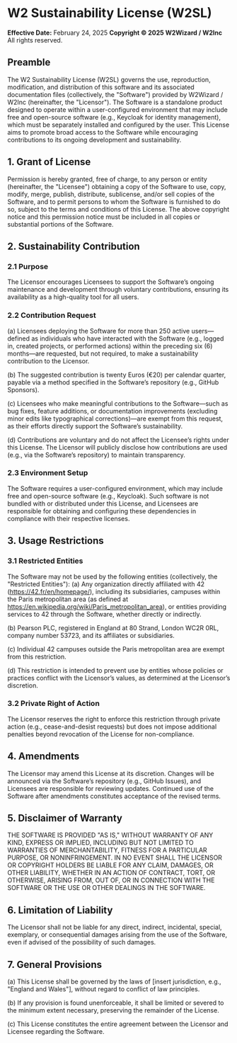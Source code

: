 # W2 Sustainability License (W2SL)

**Effective Date:** February 24, 2025
**Copyright © 2025 W2Wizard / W2Inc**
All rights reserved.

## Preamble

The W2 Sustainability License (W2SL) governs the use, reproduction, modification, and distribution of this software and its associated documentation files (collectively, the "Software") provided by W2Wizard / W2Inc (hereinafter, the "Licensor"). The Software is a standalone product designed to operate within a user-configured environment that may include free and open-source software (e.g., Keycloak for identity management), which must be separately installed and configured by the user. This License aims to promote broad access to the Software while encouraging contributions to its ongoing development and sustainability.

## 1. Grant of License

Permission is hereby granted, free of charge, to any person or entity (hereinafter, the "Licensee") obtaining a copy of the Software to use, copy, modify, merge, publish, distribute, sublicense, and/or sell copies of the Software, and to permit persons to whom the Software is furnished to do so, subject to the terms and conditions of this License. The above copyright notice and this permission notice must be included in all copies or substantial portions of the Software.

## 2. Sustainability Contribution

### 2.1 Purpose
The Licensor encourages Licensees to support the Software’s ongoing maintenance and development through voluntary contributions, ensuring its availability as a high-quality tool for all users.

### 2.2 Contribution Request
(a) Licensees deploying the Software for more than 250 active users—defined as individuals who have interacted with the Software (e.g., logged in, created projects, or performed actions) within the preceding six (6) months—are requested, but not required, to make a sustainability contribution to the Licensor.

(b) The suggested contribution is twenty Euros (€20) per calendar quarter, payable via a method specified in the Software’s repository (e.g., GitHub Sponsors).

(c) Licensees who make meaningful contributions to the Software—such as bug fixes, feature additions, or documentation improvements (excluding minor edits like typographical corrections)—are exempt from this request, as their efforts directly support the Software’s sustainability.

(d) Contributions are voluntary and do not affect the Licensee’s rights under this License. The Licensor will publicly disclose how contributions are used (e.g., via the Software’s repository) to maintain transparency.

### 2.3 Environment Setup
The Software requires a user-configured environment, which may include free and open-source software (e.g., Keycloak). Such software is not bundled with or distributed under this License, and Licensees are responsible for obtaining and configuring these dependencies in compliance with their respective licenses.

## 3. Usage Restrictions

### 3.1 Restricted Entities
The Software may not be used by the following entities (collectively, the "Restricted Entities"):
(a) Any organization directly affiliated with 42 (https://42.fr/en/homepage/), including its subsidiaries, campuses within the Paris metropolitan area (as defined at https://en.wikipedia.org/wiki/Paris_metropolitan_area), or entities providing services to 42 through the Software, whether directly or indirectly.

(b) Pearson PLC, registered in England at 80 Strand, London WC2R 0RL, company number 53723, and its affiliates or subsidiaries.

(c) Individual 42 campuses outside the Paris metropolitan area are exempt from this restriction.

(d) This restriction is intended to prevent use by entities whose policies or practices conflict with the Licensor’s values, as determined at the Licensor’s discretion.

### 3.2 Private Right of Action
The Licensor reserves the right to enforce this restriction through private action (e.g., cease-and-desist requests) but does not impose additional penalties beyond revocation of the License for non-compliance.

## 4. Amendments

The Licensor may amend this License at its discretion. Changes will be announced via the Software’s repository (e.g., GitHub Issues), and Licensees are responsible for reviewing updates. Continued use of the Software after amendments constitutes acceptance of the revised terms.

## 5. Disclaimer of Warranty

THE SOFTWARE IS PROVIDED "AS IS," WITHOUT WARRANTY OF ANY KIND, EXPRESS OR IMPLIED, INCLUDING BUT NOT LIMITED TO WARRANTIES OF MERCHANTABILITY, FITNESS FOR A PARTICULAR PURPOSE, OR NONINFRINGEMENT. IN NO EVENT SHALL THE LICENSOR OR COPYRIGHT HOLDERS BE LIABLE FOR ANY CLAIM, DAMAGES, OR OTHER LIABILITY, WHETHER IN AN ACTION OF CONTRACT, TORT, OR OTHERWISE, ARISING FROM, OUT OF, OR IN CONNECTION WITH THE SOFTWARE OR THE USE OR OTHER DEALINGS IN THE SOFTWARE.

## 6. Limitation of Liability

The Licensor shall not be liable for any direct, indirect, incidental, special, exemplary, or consequential damages arising from the use of the Software, even if advised of the possibility of such damages.

## 7. General Provisions

(a) This License shall be governed by the laws of [insert jurisdiction, e.g., "England and Wales"], without regard to conflict of law principles.

(b) If any provision is found unenforceable, it shall be limited or severed to the minimum extent necessary, preserving the remainder of the License.

(c) This License constitutes the entire agreement between the Licensor and Licensee regarding the Software.
